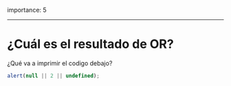 importance: 5

---

# ¿Cuál es el resultado de OR?

¿Qué va a imprimir el codigo debajo?

```js
alert(null || 2 || undefined);
```
